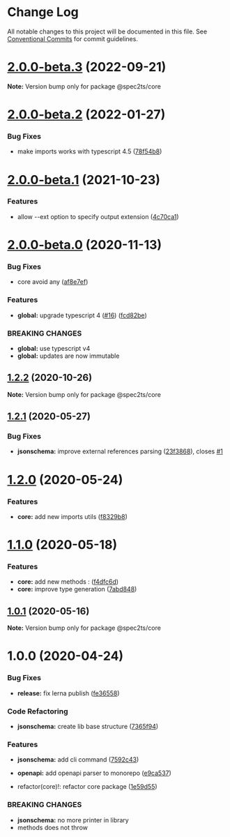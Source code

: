 # Change Log

All notable changes to this project will be documented in this file.
See [Conventional Commits](https://conventionalcommits.org) for commit guidelines.

# [2.0.0-beta.3](https://github.com/touchifyapp/spec2ts/compare/@spec2ts/core@2.0.0-beta.2...@spec2ts/core@2.0.0-beta.3) (2022-09-21)

**Note:** Version bump only for package @spec2ts/core





# [2.0.0-beta.2](https://github.com/touchifyapp/spec2ts/compare/@spec2ts/core@2.0.0-beta.1...@spec2ts/core@2.0.0-beta.2) (2022-01-27)


### Bug Fixes

* make imports works with typescript 4.5 ([78f54b8](https://github.com/touchifyapp/spec2ts/commit/78f54b81a6ccfaff42dbbe640ffbd1afbc41f8bb))





# [2.0.0-beta.1](https://github.com/touchifyapp/spec2ts/compare/@spec2ts/core@2.0.0-beta.0...@spec2ts/core@2.0.0-beta.1) (2021-10-23)


### Features

* allow --ext option to specify output extension ([4c70ca1](https://github.com/touchifyapp/spec2ts/commit/4c70ca13f3fc12ce1fd16c0430c7f90f90b0ed64))





# [2.0.0-beta.0](https://github.com/touchifyapp/spec2ts/compare/@spec2ts/core@1.2.2...@spec2ts/core@2.0.0-beta.0) (2020-11-13)


### Bug Fixes

* core avoid any ([af8e7ef](https://github.com/touchifyapp/spec2ts/commit/af8e7efe9e073e07f98c6962e94cef6cbe98212e))


### Features

* **global:** upgrade typescript 4 ([#16](https://github.com/touchifyapp/spec2ts/issues/16)) ([fcd82be](https://github.com/touchifyapp/spec2ts/commit/fcd82be93be3986a2f723680f1c52818eb7ba1bc))


### BREAKING CHANGES

* **global:** use typescript v4
* **global:** updates are now immutable





## [1.2.2](https://github.com/touchifyapp/spec2ts/compare/@spec2ts/core@1.2.1...@spec2ts/core@1.2.2) (2020-10-26)

**Note:** Version bump only for package @spec2ts/core





## [1.2.1](https://github.com/touchifyapp/spec2ts/compare/@spec2ts/core@1.2.0...@spec2ts/core@1.2.1) (2020-05-27)


### Bug Fixes

* **jsonschema:** improve external references parsing ([23f3868](https://github.com/touchifyapp/spec2ts/commit/23f3868980a78ad880237dfdff829e7b3e5a4d6e)), closes [#1](https://github.com/touchifyapp/spec2ts/issues/1)





# [1.2.0](https://github.com/touchifyapp/spec2ts/compare/@spec2ts/core@1.1.0...@spec2ts/core@1.2.0) (2020-05-24)


### Features

* **core:** add new imports utils ([f8329b8](https://github.com/touchifyapp/spec2ts/commit/f8329b8772ea5b7dcfde5ec28830a921223eb8bf))





# [1.1.0](https://github.com/touchifyapp/spec2ts/compare/@spec2ts/core@1.0.1...@spec2ts/core@1.1.0) (2020-05-18)


### Features

* **core:** add new methods : ([f4dfc6d](https://github.com/touchifyapp/spec2ts/commit/f4dfc6d98848cc95512b38c1aea5c9fb016e275a))
* **core:** improve type generation ([7abd848](https://github.com/touchifyapp/spec2ts/commit/7abd84800ce27d81a7868d4ec0a67f28bf26b355))





## [1.0.1](https://github.com/touchifyapp/spec2ts/compare/@spec2ts/core@1.0.0...@spec2ts/core@1.0.1) (2020-05-16)

**Note:** Version bump only for package @spec2ts/core





# 1.0.0 (2020-04-24)


### Bug Fixes

* **release:** fix lerna publish ([fe36558](https://github.com/touchifyapp/spec2ts/commit/fe36558a1a2742e2e3d99aa08061ab9be0cf03f2))


### Code Refactoring

* **jsonschema:** create lib base structure ([7365f94](https://github.com/touchifyapp/spec2ts/commit/7365f94ae0d32a3ef427dce02891c602f98a5edc))


### Features

* **jsonschema:** add cli command ([7592c43](https://github.com/touchifyapp/spec2ts/commit/7592c439be99fabb97cc270aa7a09794ee86f738))
* **openapi:** add openapi parser to monorepo ([e9ca537](https://github.com/touchifyapp/spec2ts/commit/e9ca5375e2692f909d32eacae653f918cd348040))


* refactor(core)!: refactor core package ([1e59d55](https://github.com/touchifyapp/spec2ts/commit/1e59d55ec6342cd56510876f9f31a948bb1f272b))


### BREAKING CHANGES

* **jsonschema:** no more printer in library
* methods does not throw
